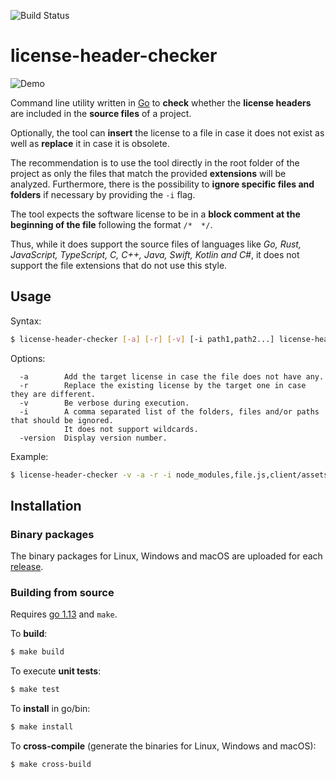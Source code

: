 ![Build Status](https://github.com/lsm-dev/license-header-checker/workflows/Go/badge.svg)

# license-header-checker

![Demo](demo/demo.gif)

Command line utility written in [Go](https://golang.org) to **check** whether the **license headers** are included in the **source files** of a project.

Optionally, the tool can **insert** the license to a file in case it does not exist as well as **replace** it in case it is obsolete.

The recommendation is to use the tool directly in the root folder of the project as only the files that match the provided **extensions** will be analyzed. Furthermore, there is the possibility to **ignore specific files and folders** if necessary by providing the `-i` flag.

The tool expects the software license to be in a **block comment at the beginning of the file** following the format `/*  */`. 

Thus, while it does support the source files of languages like *Go, Rust, JavaScript, TypeScript, C, C++, Java, Swift, Kotlin and C#*, it does not support the file extensions that do not use this style.

## Usage

Syntax:

```bash
$ license-header-checker [-a] [-r] [-v] [-i path1,path2...] license-header-path src-path extensions...
```



Options:

```
  -a        Add the target license in case the file does not have any.
  -r        Replace the existing license by the target one in case they are different.
  -v        Be verbose during execution.
  -i        A comma separated list of the folders, files and/or paths that should be ignored. 
            It does not support wildcards.
  -version  Display version number.
```

Example:

```bash
$ license-header-checker -v -a -r -i node_modules,file.js,client/assets ../license_header.txt . js ts
```

## Installation


### Binary packages

The binary packages for Linux, Windows and macOS are uploaded for each [release](https://github.com/lsm-dev/license-header-checker/releases).



### Building from source

Requires [go 1.13](https://golang.org/doc/devel/release.html#go1.13) and `make`.

To **build**:

```bash
$ make build
```

To execute **unit tests**:

```bash
$ make test
```

To **install** in go/bin:

```bash
$ make install
```

To **cross-compile** (generate the binaries for Linux, Windows and macOS):

```bash
$ make cross-build
```
